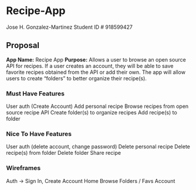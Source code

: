 # Recipe-App

Jose H. Gonzalez-Martinez
Student ID # 918599427

## Proposal
**App Name:** 	Recipe App
**Purpose:** 	Allows a user to browse an open source API for recipes. If a user creates an 
account, they will be able to save favorite recipes obtained from the API or add their own. The app will allow users to create “folders” to better organize their recipe(s).


### Must Have Features
User auth (Create Account)
Add personal recipe
Browse recipes from open source recipe API 
Create folder(s) to organize recipes
Add recipe(s) to folder


### Nice To Have Features
User auth (delete account, change password)
Delete personal recipe
Delete recipe(s) from folder
Delete folder
Share recipe 

### Wireframes
Auth → Sign In, Create Account
Home
Browse
Folders / Favs
Account

